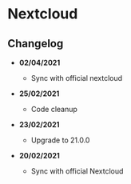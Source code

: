 # Nextcloud

## Changelog

- **02/04/2021**
	- Sync with official nextcloud

- **25/02/2021**
	- Code cleanup

- **23/02/2021**
	- Upgrade to 21.0.0

- **20/02/2021**
	- Sync with official Nextcloud
